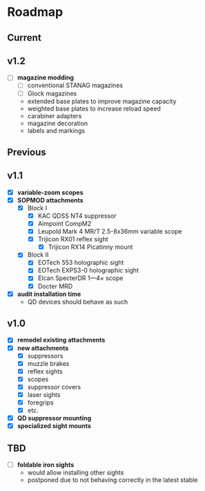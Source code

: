 # Roadmap

## Current

## v1.2

- [ ] **magazine modding**
  - [ ] conventional STANAG magazines
  - [ ] Glock magazines
  - extended base plates to improve magazine capacity
  - weighted base plates to increase reload speed
  - carabiner adapters
  - magazine decoration
  - labels and markings

## Previous

## v1.1

- [x] **variable-zoom scopes**
- [x] **SOPMOD attachments**
  - [x] Block I
    - [x] KAC QDSS NT4 suppressor
    - [x] Aimpoint CompM2
    - [x] Leupold Mark 4 MR/T 2.5-8x36mm variable scope
    - [x] Trijicon RX01 reflex sight
      - [x] Trijicon RX14 Picatinny mount
  - [x] Block II
    - [x] EOTech 553 holographic sight
    - [x] EOTech EXPS3-0 holographic sight
    - [x] Elcan SpecterDR 1—4× scope
    - [x] Docter MRD
- [x] **audit installation time**
  - QD devices should behave as such

## v1.0

- [x] **remodel existing attachments**
- [x] **new attachments**
  - [x] suppressors
  - [x] muzzle brakes
  - [x] reflex sights
  - [x] scopes
  - [x] suppressor covers
  - [x] laser sights
  - [x] foregrips
  - [x] etc.
- [x] **QD suppressor mounting**
- [x] **specialized sight mounts**

## TBD

- [ ] **foldable iron sights**
  - would allow installing other sights
  - postponed due to not behaving correctly in the latest stable
